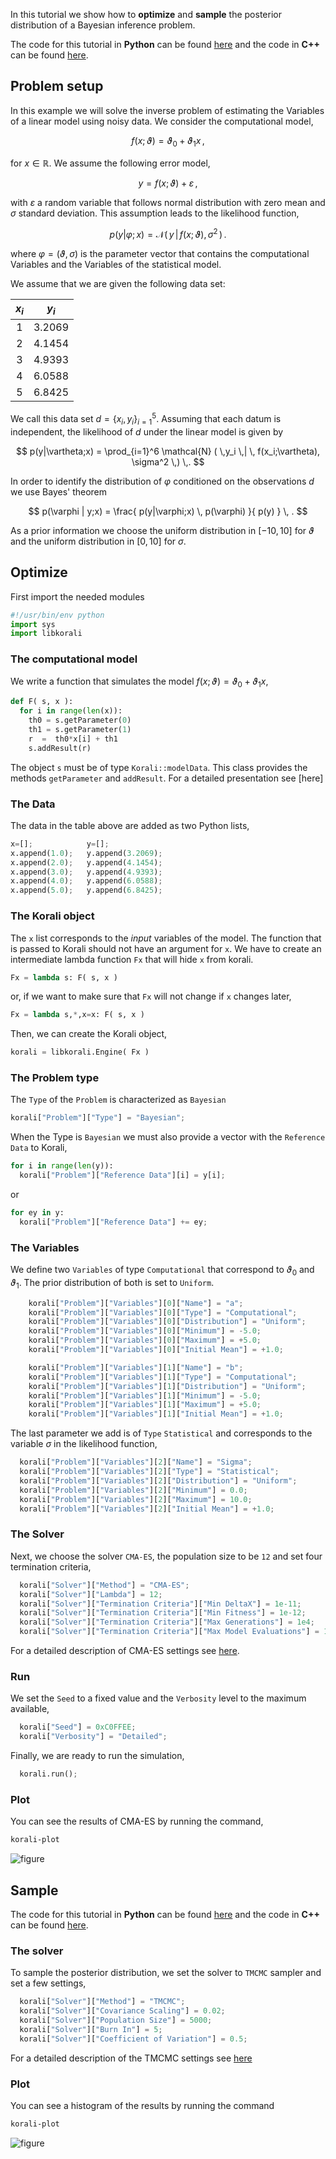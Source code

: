 

In this tutorial we show how to **optimize** and **sample** the posterior
distribution of a Bayesian inference problem.


The code for this tutorial in **Python** can be found [here](https://github.com/cselab/sKorali/blob/master/examples/python/quick_start/posterior_optimize.py) and the code in **C++** can be found [here](https://github.com/cselab/skorali/blob/master/examples/cxx/quick_start/posterior_optimize.cpp).



## Problem setup
In this example we will solve the inverse problem of estimating the Variables
of a linear model using noisy data. We consider the computational model,

$$
f(x;\vartheta) = \vartheta_0 + \vartheta_1 x \,,
$$

for $x\in\mathbb{R}$. We assume the following error model,

$$
y = f(x;\vartheta) + \varepsilon \,,
$$

with $\varepsilon$ a random variable that follows normal distribution with zero
mean and $\sigma$ standard deviation. This assumption leads to the likelihood
function,

$$
p(y|\varphi;x) = \mathcal{N} ( \,y \,| \, f(x;\vartheta), \sigma^2 \,) \,.
$$

where $\varphi=(\vartheta,\sigma)$ is the parameter vector that contains the
computational Variables and the Variables of the statistical model.

We assume that we are given the following data set:

<center>

| $x_i$  | $y_i$  |
|:-:|:-:|
| 1  | 3.2069  |
| 2  | 4.1454  |
| 3  | 4.9393  |
| 4  | 6.0588  |
| 5  | 6.8425  |

</center>

We call this data set $d=\{x_i,y_i\}_{i=1}^5$. Assuming that each datum is
independent, the likelihood of $d$ under the linear model is given by

$$
p(y|\vartheta;x) = \prod_{i=1}^6 \mathcal{N} ( \,y_i \,| \, f(x_i;\vartheta), \sigma^2 \,) \,.
$$

In order to identify the distribution of $\varphi$ conditioned on the observations $d$
we use Bayes' theorem

$$
p(\varphi | y;x) = \frac{ p(y|\varphi;x) \, p(\varphi) }{ p(y) } \, .
$$


As a prior information we choose the uniform distribution in $[-10,10]$ for $\vartheta$
and the uniform distribution in $[0,10]$ for $\sigma$.







## Optimize
First import the needed modules
```python
#!/usr/bin/env python
import sys
import libkorali
```


### The computational model

We write a function that simulates the model $f(x;\vartheta) = \vartheta_0 + \vartheta_1 x$,

```python
def F( s, x ):
  for i in range(len(x)):
    th0 = s.getParameter(0)
    th1 = s.getParameter(1)
    r  =  th0*x[i] + th1
    s.addResult(r)

```

The object `s` must be of type `Korali::modelData`. This class provides the methods
`getParameter` and `addResult`. For a detailed presentation see [here]

### The Data

The data in the table above are added as two Python lists,

```python
x=[];            y=[];
x.append(1.0);   y.append(3.2069);
x.append(2.0);   y.append(4.1454);
x.append(3.0);   y.append(4.9393);
x.append(4.0);   y.append(6.0588);
x.append(5.0);   y.append(6.8425);
```



### The Korali object

The `x` list corresponds to the *input* variables of the model. The function that
is passed to Korali should not have an argument for `x`. We have to create an intermediate
lambda function `Fx` that will hide `x` from korali.

```python
Fx = lambda s: F( s, x )
```

or, if we want to make sure that `Fx` will not change if `x` changes later,

```python
Fx = lambda s,*,x=x: F( s, x )
```

Then, we can create
the Korali object,

```python
korali = libkorali.Engine( Fx )
```



### The Problem type

The `Type` of the `Problem` is characterized as `Bayesian`
```python
korali["Problem"]["Type"] = "Bayesian";
```

When the Type is `Bayesian` we must also provide a vector with the `Reference Data`
to Korali,

```python
for i in range(len(y)):
  korali["Problem"]["Reference Data"][i] = y[i];
```
or

```python
for ey in y:
  korali["Problem"]["Reference Data"] += ey;
```

### The Variables

We define two `Variables` of type `Computational` that correspond to $\vartheta_0$ and $\vartheta_1$. The prior distribution of both is set to `Uniform`.

```python
    korali["Problem"]["Variables"][0]["Name"] = "a";
    korali["Problem"]["Variables"][0]["Type"] = "Computational";
    korali["Problem"]["Variables"][0]["Distribution"] = "Uniform";
    korali["Problem"]["Variables"][0]["Minimum"] = -5.0;
    korali["Problem"]["Variables"][0]["Maximum"] = +5.0;
    korali["Problem"]["Variables"][0]["Initial Mean"] = +1.0;

    korali["Problem"]["Variables"][1]["Name"] = "b";
    korali["Problem"]["Variables"][1]["Type"] = "Computational";
    korali["Problem"]["Variables"][1]["Distribution"] = "Uniform";
    korali["Problem"]["Variables"][1]["Minimum"] = -5.0;
    korali["Problem"]["Variables"][1]["Maximum"] = +5.0;
    korali["Problem"]["Variables"][1]["Initial Mean"] = +1.0;

```

The last parameter we add is of `Type` `Statistical` and corresponds to the variable
$\sigma$ in the likelihood function,

```python
  korali["Problem"]["Variables"][2]["Name"] = "Sigma";
  korali["Problem"]["Variables"][2]["Type"] = "Statistical";
  korali["Problem"]["Variables"][2]["Distribution"] = "Uniform";
  korali["Problem"]["Variables"][2]["Minimum"] = 0.0;
  korali["Problem"]["Variables"][2]["Maximum"] = 10.0;
  korali["Problem"]["Variables"][2]["Initial Mean"] = +1.0;
```

### The Solver

Next, we choose the solver `CMA-ES`, the population size to be `12` and set
four termination criteria,

```python
  korali["Solver"]["Method"] = "CMA-ES";
  korali["Solver"]["Lambda"] = 12;
  korali["Solver"]["Termination Criteria"]["Min DeltaX"] = 1e-11;
  korali["Solver"]["Termination Criteria"]["Min Fitness"] = 1e-12;
  korali["Solver"]["Termination Criteria"]["Max Generations"] = 1e4;
  korali["Solver"]["Termination Criteria"]["Max Model Evaluations"] = 1e4;
```

For a detailed description of CMA-ES settings see [here](../../usage/solvers/optimizers/cmaes.md).


### Run

We set the `Seed` to a fixed value and the `Verbosity` level to the maximum available,


```python
  korali["Seed"] = 0xC0FFEE;
  korali["Verbosity"] = "Detailed";
```

Finally, we are ready to run the simulation,

```python
  korali.run();
```


### Plot

You can see the results of CMA-ES by running the command,
```sh
korali-plot
```

![figure](posterior-cma.png)





## Sample

The code for this tutorial in **Python** can be found [here](https://github.com/cselab/sKorali/blob/master/examples/python/quick_start/posterior_sample.py) and the code in **C++** can be found [here](https://github.com/cselab/skorali/blob/master/examples/cxx/quick_start/posterior_sample.cpp).


### The solver

To sample the posterior distribution, we set the solver to `TMCMC` sampler and set a few settings,

```python
  korali["Solver"]["Method"] = "TMCMC";
  korali["Solver"]["Covariance Scaling"] = 0.02;
  korali["Solver"]["Population Size"] = 5000;
  korali["Solver"]["Burn In"] = 5;
  korali["Solver"]["Coefficient of Variation"] = 0.5;
```

For a detailed description of the TMCMC settings see [here](../../usage/solvers/samplers/tmcmc.md)


### Plot

You can see a histogram of the results by running the command
```sh
korali-plot
```


![figure](posterior-tmcmc.png)
